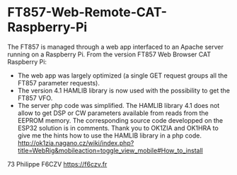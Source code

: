 # FT857-Web-Remote-CAT-Raspberry-Pi
 The FT857 is managed through a web app interfaced to an Apache server running on a Raspberry Pi.
 From the version FT857 Web Browser CAT Raspberry Pi:
 - The web app was largely optimized (a single GET request groups all the FT857 parameter requests).
 - The version 4.1 HAMLIB library is now used with the possibility to get the FT857 VFO.
 - The server php code was simplified.
The HAMLIB library 4.1 does not allow to get DSP or CW parameters available from reads from the EEPROM memory. The corresponding source code developped on the ESP32 solution is in comments.
Thank you to OK1ZIA and OK1HRA to give me the hints how to use the HAMLIB library in a php code. http://ok1zia.nagano.cz/wiki/index.php?title=WebRig&mobileaction=toggle_view_mobile#How_to_install

73 Philippe F6CZV https://f6czv.fr
